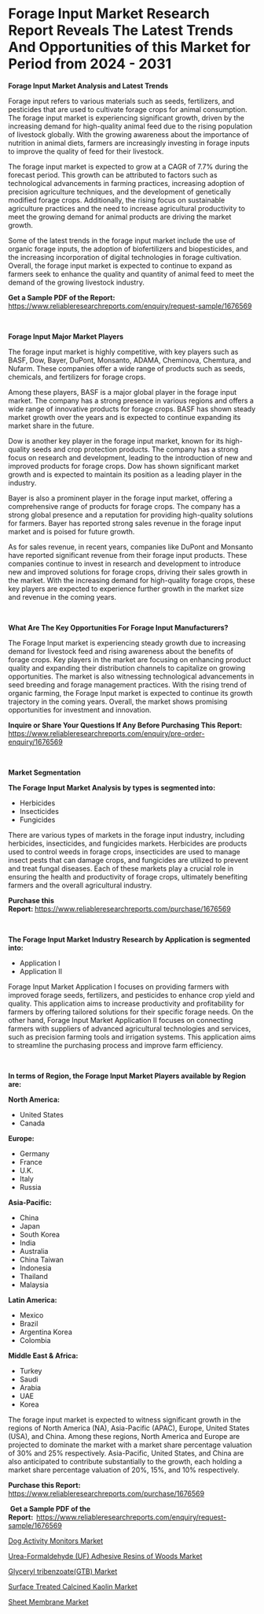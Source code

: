<p><h1>Forage Input Market Research Report Reveals The Latest Trends And Opportunities of this Market for Period from 2024 - 2031</h1></p><p><strong>Forage Input Market Analysis and Latest Trends</strong></p>
<p><p>Forage input refers to various materials such as seeds, fertilizers, and pesticides that are used to cultivate forage crops for animal consumption. The forage input market is experiencing significant growth, driven by the increasing demand for high-quality animal feed due to the rising population of livestock globally. With the growing awareness about the importance of nutrition in animal diets, farmers are increasingly investing in forage inputs to improve the quality of feed for their livestock.</p><p>The forage input market is expected to grow at a CAGR of 7.7% during the forecast period. This growth can be attributed to factors such as technological advancements in farming practices, increasing adoption of precision agriculture techniques, and the development of genetically modified forage crops. Additionally, the rising focus on sustainable agriculture practices and the need to increase agricultural productivity to meet the growing demand for animal products are driving the market growth.</p><p>Some of the latest trends in the forage input market include the use of organic forage inputs, the adoption of biofertilizers and biopesticides, and the increasing incorporation of digital technologies in forage cultivation. Overall, the forage input market is expected to continue to expand as farmers seek to enhance the quality and quantity of animal feed to meet the demand of the growing livestock industry.</p></p>
<p><strong>Get a Sample PDF of the Report:&nbsp;</strong> <a href="https://www.reliableresearchreports.com/enquiry/request-sample/1676569">https://www.reliableresearchreports.com/enquiry/request-sample/1676569</a></p>
<p>&nbsp;</p>
<p><strong>Forage Input Major Market Players</strong></p>
<p><p>The forage input market is highly competitive, with key players such as BASF, Dow, Bayer, DuPont, Monsanto, ADAMA, Cheminova, Chemtura, and Nufarm. These companies offer a wide range of products such as seeds, chemicals, and fertilizers for forage crops.</p><p>Among these players, BASF is a major global player in the forage input market. The company has a strong presence in various regions and offers a wide range of innovative products for forage crops. BASF has shown steady market growth over the years and is expected to continue expanding its market share in the future.</p><p>Dow is another key player in the forage input market, known for its high-quality seeds and crop protection products. The company has a strong focus on research and development, leading to the introduction of new and improved products for forage crops. Dow has shown significant market growth and is expected to maintain its position as a leading player in the industry.</p><p>Bayer is also a prominent player in the forage input market, offering a comprehensive range of products for forage crops. The company has a strong global presence and a reputation for providing high-quality solutions for farmers. Bayer has reported strong sales revenue in the forage input market and is poised for future growth.</p><p>As for sales revenue, in recent years, companies like DuPont and Monsanto have reported significant revenue from their forage input products. These companies continue to invest in research and development to introduce new and improved solutions for forage crops, driving their sales growth in the market. With the increasing demand for high-quality forage crops, these key players are expected to experience further growth in the market size and revenue in the coming years.</p></p>
<p>&nbsp;</p>
<p><strong>What Are The Key Opportunities For Forage Input Manufacturers?</strong></p>
<p><p>The Forage Input market is experiencing steady growth due to increasing demand for livestock feed and rising awareness about the benefits of forage crops. Key players in the market are focusing on enhancing product quality and expanding their distribution channels to capitalize on growing opportunities. The market is also witnessing technological advancements in seed breeding and forage management practices. With the rising trend of organic farming, the Forage Input market is expected to continue its growth trajectory in the coming years. Overall, the market shows promising opportunities for investment and innovation.</p></p>
<p><strong>Inquire or Share Your Questions If Any Before Purchasing This Report:</strong> <a href="https://www.reliableresearchreports.com/enquiry/pre-order-enquiry/1676569">https://www.reliableresearchreports.com/enquiry/pre-order-enquiry/1676569</a></p>
<p>&nbsp;</p>
<p><strong>Market Segmentation</strong></p>
<p><strong>The Forage Input Market Analysis by types is segmented into:</strong></p>
<p><ul><li>Herbicides</li><li>Insecticides</li><li>Fungicides</li></ul></p>
<p><p>There are various types of markets in the forage input industry, including herbicides, insecticides, and fungicides markets. Herbicides are products used to control weeds in forage crops, insecticides are used to manage insect pests that can damage crops, and fungicides are utilized to prevent and treat fungal diseases. Each of these markets play a crucial role in ensuring the health and productivity of forage crops, ultimately benefiting farmers and the overall agricultural industry.</p></p>
<p><strong>Purchase this Report:&nbsp;</strong><a href="https://www.reliableresearchreports.com/purchase/1676569">https://www.reliableresearchreports.com/purchase/1676569</a></p>
<p>&nbsp;</p>
<p><strong>The Forage Input Market Industry Research by Application is segmented into:</strong></p>
<p><ul><li>Application I</li><li>Application II</li></ul></p>
<p><p>Forage Input Market Application I focuses on providing farmers with improved forage seeds, fertilizers, and pesticides to enhance crop yield and quality. This application aims to increase productivity and profitability for farmers by offering tailored solutions for their specific forage needs. On the other hand, Forage Input Market Application II focuses on connecting farmers with suppliers of advanced agricultural technologies and services, such as precision farming tools and irrigation systems. This application aims to streamline the purchasing process and improve farm efficiency.</p></p>
<p>&nbsp;</p>
<p><strong>In terms of Region, the Forage Input Market Players available by Region are:</strong></p>
<p>
    <p> <strong> North America: </strong>
        <ul>
            <li>United States</li>
            <li>Canada</li>
        </ul>
        </p> 
    <p> <strong> Europe: </strong>
        <ul>
            <li>Germany</li>
            <li>France</li>
            <li>U.K.</li>
            <li>Italy</li>
            <li>Russia</li>
        </ul>
        </p> 
    <p> <strong> Asia-Pacific: </strong>
        <ul>
            <li>China</li>
            <li>Japan</li>
            <li>South Korea</li>
            <li>India</li>
            <li>Australia</li>
            <li>China Taiwan</li>
            <li>Indonesia</li>
            <li>Thailand</li>
            <li>Malaysia</li>
        </ul>
        </p> 
    <p> <strong> Latin America: </strong>
        <ul>
            <li>Mexico</li>
            <li>Brazil</li>
            <li>Argentina Korea</li>
            <li>Colombia</li>
        </ul>
        </p> 
    <p> <strong> Middle East & Africa: </strong>
        <ul>
            <li>Turkey</li>
            <li>Saudi</li>
            <li>Arabia</li>
            <li>UAE</li>
            <li>Korea</li>
        </ul>
    </p>
    </p>
<p><p>The forage input market is expected to witness significant growth in the regions of North America (NA), Asia-Pacific (APAC), Europe, United States (USA), and China. Among these regions, North America and Europe are projected to dominate the market with a market share percentage valuation of 30% and 25% respectively. Asia-Pacific, United States, and China are also anticipated to contribute substantially to the growth, each holding a market share percentage valuation of 20%, 15%, and 10% respectively.</p></p>
<p><strong>Purchase this Report: </strong><a href="https://www.reliableresearchreports.com/purchase/1676569">https://www.reliableresearchreports.com/purchase/1676569</a></p>
<p>&nbsp;<strong>Get a Sample PDF of the Report:&nbsp;&nbsp;</strong><a href="https://www.reliableresearchreports.com/enquiry/request-sample/1676569">https://www.reliableresearchreports.com/enquiry/request-sample/1676569</a></p>
<p><strong></strong></p>
<p><p><a href="https://issuu.com/reportprime-2/docs/dog-activity-monitors-market-size-2030.pptx">Dog Activity Monitors Market</a></p><p><a href="https://github.com/joannesouthgate/Market-Research-Report-List-2/blob/main/urea-formaldehyde-uf-adhesive-resins-of-woods-market.md">Urea-Formaldehyde (UF) Adhesive Resins of Woods Market</a></p><p><a href="https://issuu.com/reportprime-2/docs/glyceryl-tribenzoategtb-market-size-2030.pptx">Glyceryl tribenzoate(GTB) Market</a></p><p><a href="https://github.com/sofayahoo2023/Market-Research-Report-List-3/blob/main/surface-treated-calcined-kaolin-market.md">Surface Treated Calcined Kaolin Market</a></p><p><a href="https://github.com/wwwkeltoum/Market-Research-Report-List-2/blob/main/sheet-membrane-market.md">Sheet Membrane Market</a></p></p>